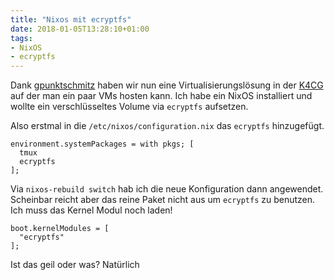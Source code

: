 ```yaml
---
title: "Nixos mit ecryptfs"
date: 2018-01-05T13:28:10+01:00
tags:
- NixOS
- ecryptfs
---
```


Dank [gpunktschmitz](https://gpunktschmitz.de) haben
wir nun eine Virtualisierungslösung in der [K4CG](https://k4cg.org) auf der man
ein paar VMs hosten kann. Ich habe ein NixOS installiert und wollte ein verschlüsseltes Volume via `ecryptfs` aufsetzen.

Also erstmal in die `/etc/nixos/configuration.nix` das `ecryptfs` hinzugefügt.

```
environment.systemPackages = with pkgs; [
  tmux
  ecryptfs
];
```

Via `nixos-rebuild switch` hab ich die neue Konfiguration dann angewendet. Scheinbar reicht aber das reine Paket nicht aus um
`ecryptfs` zu benutzen. Ich muss das Kernel Modul noch laden!

```
boot.kernelModules = [
  "ecryptfs"
];
```

Ist das geil oder was? Natürlich

